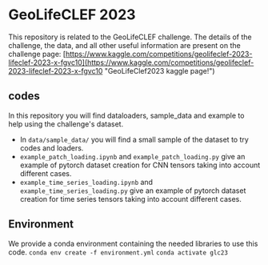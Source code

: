 # GeoLifeCLEF 2023

This repository is related to the GeoLifeCLEF challenge. The details of the challenge, the data, and all other useful information are present on the challenge page: [https://www.kaggle.com/competitions/geolifeclef-2023-lifeclef-2023-x-fgvc10](https://www.kaggle.com/competitions/geolifeclef-2023-lifeclef-2023-x-fgvc10 "GeoLifeClef2023 kaggle page!")

## codes
In this repository you will find dataloaders, sample_data and example to help using the challenge's dataset.
- In ``data/sample_data/`` you will find a small sample of the dataset to try codes and loaders.
- ``example_patch_loading.ipynb`` and ``example_patch_loading.py`` give an example of pytorch dataset creation for CNN tensors taking into account different cases.
- ``example_time_series_loading.ipynb`` and ``example_time_series_loading.py`` give an example of pytorch dataset creation for time series tensors taking into account different cases.

## Environment
 We provide a conda environment containing the needed libraries to use this code.
 ```conda env create -f environment.yml```
 ```conda activate glc23```

 <!-- myspace -->